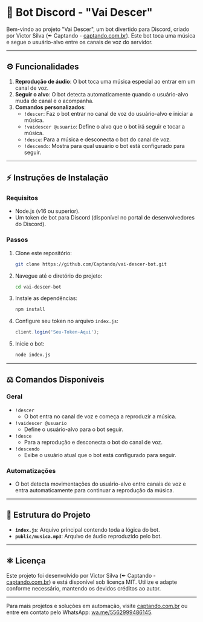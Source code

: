 # 🔧 Bot Discord - "Vai Descer"

Bem-vindo ao projeto "Vai Descer", um bot divertido para Discord, criado por Victor Silva (✒ Captando - [captando.com.br](https://captando.com.br)). Este bot toca uma música e segue o usuário-alvo entre os canais de voz do servidor.

---

## ⚙ **Funcionalidades**

1. **Reprodução de áudio**: O bot toca uma música especial ao entrar em um canal de voz.
2. **Seguir o alvo**: O bot detecta automaticamente quando o usuário-alvo muda de canal e o acompanha.
3. **Comandos personalizados**:
    - `!descer`: Faz o bot entrar no canal de voz do usuário-alvo e iniciar a música.
    - `!vaidescer @usuario`: Define o alvo que o bot irá seguir e tocar a música.
    - `!desce`: Para a música e desconecta o bot do canal de voz.
    - `!descendo`: Mostra para qual usuário o bot está configurado para seguir.

---

## ⚡ **Instruções de Instalação**

### Requisitos
- Node.js (v16 ou superior).
- Um token de bot para Discord (disponível no portal de desenvolvedores do Discord).

### Passos
1. Clone este repositório:
   ```bash
   git clone https://github.com/Captando/vai-descer-bot.git
   ```
2. Navegue até o diretório do projeto:
   ```bash
   cd vai-descer-bot
   ```
3. Instale as dependências:
   ```bash
   npm install
   ```
4. Configure seu token no arquivo `index.js`:
   ```javascript
   client.login('Seu-Token-Aqui');
   ```
5. Inicie o bot:
   ```bash
   node index.js
   ```

---

## ⚖ **Comandos Disponíveis**

### Geral
- `!descer`
    - O bot entra no canal de voz e começa a reproduzir a música.
- `!vaidescer @usuario`
    - Define o usuário-alvo para o bot seguir.
- `!desce`
    - Para a reprodução e desconecta o bot do canal de voz.
- `!descendo`
    - Exibe o usuário atual que o bot está configurado para seguir.

### Automatizações
- O bot detecta movimentações do usuário-alvo entre canais de voz e entra automaticamente para continuar a reprodução da música.

---

## 🔨 **Estrutura do Projeto**

- **`index.js`**: Arquivo principal contendo toda a lógica do bot.
- **`public/musica.mp3`**: Arquivo de áudio reproduzido pelo bot.

---

## ⚛ **Licença**

Este projeto foi desenvolvido por Victor Silva (✒ Captando - [captando.com.br](https://captando.com.br)) e está disponível sob licença MIT. Utilize e adapte conforme necessário, mantendo os devidos créditos ao autor.

---

Para mais projetos e soluções em automação, visite [captando.com.br](https://captando.com.br) ou entre em contato pelo WhatsApp: [wa.me/5562999486145](https://wa.me/5562999486145).

